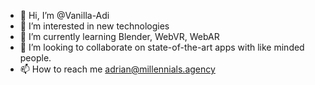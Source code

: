 - 👋 Hi, I’m @Vanilla-Adi
- 👀 I’m interested in new technologies
- 🌱 I’m currently learning Blender, WebVR, WebAR
- 💞️ I’m looking to collaborate on state-of-the-art apps with like minded people.
- 📫 How to reach me adrian@millennials.agency

<!---
Vanilla-Adi/Vanilla-Adi is a ✨ special ✨ repository because its `README.md` (this file) appears on your GitHub profile.
You can click the Preview link to take a look at your changes.
--->

